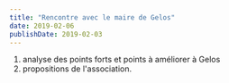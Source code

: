 ```yaml
---
title: "Rencontre avec le maire de Gelos"
date: 2019-02-06
publishDate: 2019-02-03
---
```


1. analyse des points forts et points à améliorer à Gelos
2. propositions de l'association.
